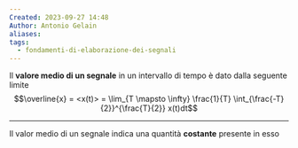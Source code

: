 ```yaml
---
Created: 2023-09-27 14:48
Author: Antonio Gelain
aliases: 
tags:
  - fondamenti-di-elaborazione-dei-segnali
---
```


Il **valore medio di un segnale** in un intervallo di tempo è dato dalla seguente limite
$$\overline{x} = <x(t)> = \lim_{T \mapsto \infty} \frac{1}{T} \int_{\frac{-T}{2}}^{\frac{T}{2}} x(t)dt$$

---

Il valor medio di un segnale indica una quantità **costante** presente in esso